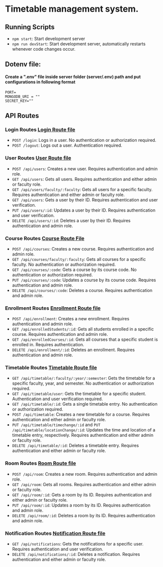 # Timetable management system.

## Running Scripts
- `npm start`: Start development server
- `npm run devStart`:  Start development server, automatically restarts whenever code changes occur.


## Dotenv file:
#### Create a ".env" file inside server folder (server/.env) path and put configurations in following format
    PORT=
    MONGODB_URI = ""
    SECRET_KEY=""

## API Routes

### Login Routes    [Login Route file](./routes/loginRoute.js)
- `POST /login`: Logs in a user. No authentication or authorization required.
- `POST /logout`: Logs out a user. Authentication required.

### User Routes     [User Route file](./routes/userRoutes.js)
- `POST /api/users`: Creates a new user. Requires authentication and admin role.
- `GET /api/users`: Gets all users. Requires authentication and either admin or faculty role.
- `GET /api/users/faculty/:faculty`: Gets all users for a specific faculty. Requires authentication and either admin or faculty role.
- `GET /api/users`: Gets a user by their ID. Requires authentication and user verification.
- `PUT /api/users/:id`: Updates a user by their ID. Requires authentication and user verification.
- `DELETE /api/users/:id`: Deletes a user by their ID. Requires authentication and admin role.

### Course Routes   [Course Route File](./routes/courseRoutes.js)
- `POST /api/courses`: Creates a new course. Requires authentication and admin role.
- `GET /api/courses/faculty/:faculty`: Gets all courses for a specific faculty. No authentication or authorization required.
- `GET /api/courses/:code`: Gets a course by its course code. No authentication or authorization required.
- `PUT /api/courses/:code`: Updates a course by its course code. Requires authentication and admin role.
- `DELETE /api/courses/:code`: Deletes a course. Requires authentication and admin role.

### Enrollment Routes   [Enrollment Route file](./routes/enrollmentRoutes.js)
- `POST /api/enrollment`: Creates a new enrollment. Requires authentication and admin role.
- `GET /api/enrolledStudents/:id`: Gets all students enrolled in a specific course. Requires authentication and admin role.
- `GET /api/enrolledCourses/:id`: Gets all courses that a specific student is enrolled in. Requires authentication.
- `DELETE /api/enrollment/:id`: Deletes an enrollment. Requires authentication and admin role.

### Timetable Routes    [Timetable Route file](./routes/timetableRoutes.js)
- `GET /api/timetable/:faculty/:year/:semester`: Gets the timetable for a specific faculty, year, and semester. No authentication or authorization required.
- `GET /api/timetable/user`: Gets the timetable for a specific student. Authentication and user verification required.
- `GET /api/timetable/:id`: Gets a single timetable entry. No authentication or authorization required.
- `POST /api/timetable`: Creates a new timetable for a course. Requires authentication and either admin or faculty role.
- `PUT /api/timetable/timechange/:id` and `PUT /api/timetable/locationChange/:id`: Updates the time and location of a timetable entry, respectively. Requires authentication and either admin or faculty role.
- `DELETE /api/timetable/:id`: Deletes a timetable entry. Requires authentication and either admin or faculty role.

### Room Routes     [Room Route file](./routes/roomRoutes.js)
- `POST /api/room`: Creates a new room. Requires authentication and admin role.
- `GET /api/room`: Gets all rooms. Requires authentication and either admin or faculty role.
- `GET /api/room/:id`: Gets a room by its ID. Requires authentication and either admin or faculty role.
- `PUT /api/room/:id`: Updates a room by its ID. Requires authentication and admin role.
- `DELETE /api/room/:id`: Deletes a room by its ID. Requires authentication and admin role.

### Notification Routes     [Notification Route file](./routes/notificationRoutes.js)
- `GET /api/notifications`: Gets the notifications for a specific user. Requires authentication and user verification.
- `DELETE /api/notifications/:id`: Deletes a notification. Requires authentication and either admin or faculty role.
